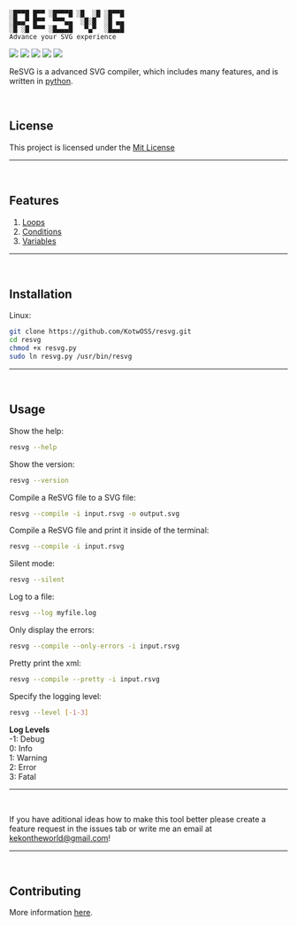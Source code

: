 ```
░█▀▀█ █▀▀ ░█▀▀▀█ ░█  ░█ ░█▀▀█
░█▄▄▀ █▀▀  ▀▀▀▄▄  ░█░█  ░█ ▄▄
░█ ░█ ▀▀▀ ░█▄▄▄█   ▀▄▀  ░█▄▄█
Advance your SVG experience
```

![](https://tokei.rs/b1/github/KotwOSS/resvg)
![](https://tokei.rs/b1/github/KotwOSS/resvg?category=blanks)
![](https://tokei.rs/b1/github/KotwOSS/resvg?category=code)
![](https://tokei.rs/b1/github/KotwOSS/resvg?category=comments)
![](https://tokei.rs/b1/github/KotwOSS/resvg?category=files)
<br>

ReSVG is a advanced SVG compiler, which includes many features, and is written in [python](https://www.python.org/).

<br>

## License

This project is licensed under the [Mit License](https://mit-license.org/)

<hr>
<br>

## Features

1. [Loops](examples/repeat/doc.md)
2. [Conditions](examples/if/doc.md)
3. [Variables](examples/define/doc.md)

<hr>
<br>

## Installation

Linux:

```bash
git clone https://github.com/KotwOSS/resvg.git
cd resvg
chmod +x resvg.py
sudo ln resvg.py /usr/bin/resvg
```

<hr>
<br>

## Usage

Show the help:

```sh
resvg --help
```

Show the version:

```sh
resvg --version
```

Compile a ReSVG file to a SVG file:

```sh
resvg --compile -i input.rsvg -o output.svg
```

Compile a ReSVG file and print it inside of the terminal:

```sh
resvg --compile -i input.rsvg
```

Silent mode:

```sh
resvg --silent
```

Log to a file:

```sh
resvg --log myfile.log
```

Only display the errors:

```sh
resvg --compile --only-errors -i input.rsvg
```

Pretty print the xml:

```sh
resvg --compile --pretty -i input.rsvg
```

Specify the logging level:

```sh
resvg --level [-1-3]
```

**Log Levels**<br>
-1: Debug<br>
0: Info<br>
1: Warning<br>
2: Error<br>
3: Fatal<br>

<hr>
<br>

If you have aditional ideas how to make this tool better please create a feature request in the issues tab or write me an email at [kekontheworld@gmail.com](mailto:kekontheworld@gmail.com)!

<hr>
<br>

## Contributing

More information [here](https://oss.kotw.dev/resvg/CONTRIBUTE).
